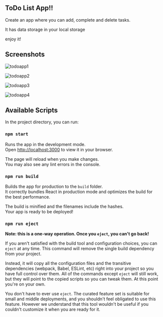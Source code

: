## ToDo List App!!
Create an app where you can add, complete and delete tasks.

It has data storage in your local storage

enjoy it!

## Screenshots

![todoapp1](https://github.com/devjurek/todoapp/assets/103774115/493220e3-0aee-46f9-ba2a-64f3a4c557eb)

![todoapp2](https://github.com/devjurek/todoapp/assets/103774115/387b40d8-c0df-423e-9e12-db42938424be)

![todoapp3](https://github.com/devjurek/todoapp/assets/103774115/2e7436bf-251e-4fb3-ad19-8a1aa414fa09)

![todoapp4](https://github.com/devjurek/todoapp/assets/103774115/9f4f4a3c-e0ee-4a28-b39e-fa171ecd6c2b)

## Available Scripts

In the project directory, you can run:

### `npm start`

Runs the app in the development mode.\
Open [http://localhost:3000](http://localhost:3000) to view it in your browser.

The page will reload when you make changes.\
You may also see any lint errors in the console.

### `npm run build`

Builds the app for production to the `build` folder.\
It correctly bundles React in production mode and optimizes the build for the best performance.

The build is minified and the filenames include the hashes.\
Your app is ready to be deployed!

### `npm run eject`

**Note: this is a one-way operation. Once you `eject`, you can't go back!**

If you aren't satisfied with the build tool and configuration choices, you can `eject` at any time. This command will remove the single build dependency from your project.

Instead, it will copy all the configuration files and the transitive dependencies (webpack, Babel, ESLint, etc) right into your project so you have full control over them. All of the commands except `eject` will still work, but they will point to the copied scripts so you can tweak them. At this point you're on your own.

You don't have to ever use `eject`. The curated feature set is suitable for small and middle deployments, and you shouldn't feel obligated to use this feature. However we understand that this tool wouldn't be useful if you couldn't customize it when you are ready for it.

